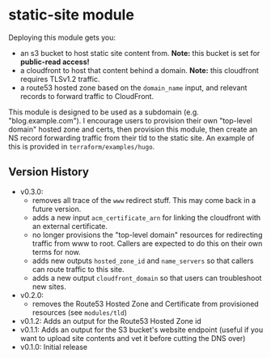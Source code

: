 # static-site module

Deploying this module gets you:

- an s3 bucket to host static site content from. **Note:** this bucket is set
  for **public-read access!**
- a cloudfront to host that content behind a domain. **Note:** this cloudfront
  requires TLSv1.2 traffic.
- a route53 hosted zone based on the `domain_name` input, and relevant records
  to forward traffic to CloudFront.

This module is designed to be used as a subdomain (e.g. "blog.example.com"). I
encourage users to provision their own "top-level domain" hosted zone and certs,
then provision this module, then create an NS record forwarding traffic from
their tld to the static site. An example of this is provided in
`terraform/examples/hugo`.

## Version History

- v0.3.0:
  - removes all trace of the `www` redirect stuff. This may come back in a
    future version.
  - adds a new input `acm_certificate_arn` for linking the cloudfront with an
    external certificate.
  - no longer provisions the "top-level domain" resources for redirecting
    traffic from www to root. Callers are expected to do this on their own terms
    for now.
  - adds new outputs `hosted_zone_id` and `name_servers` so that callers can
    route traffic to this site.
  - adds a new output `cloudfront_domain` so that users can troubleshoot new
    sites.
- v0.2.0:
  - removes the Route53 Hosted Zone and Certificate from provisioned resources
    (see `modules/tld`)
- v0.1.2: Adds an output for the Route53 Hosted Zone id
- v0.1.1: Adds an output for the S3 bucket's website endpoint (useful if you
  want to upload site contents and vet it before cutting the DNS over)
- v0.1.0: Initial release

